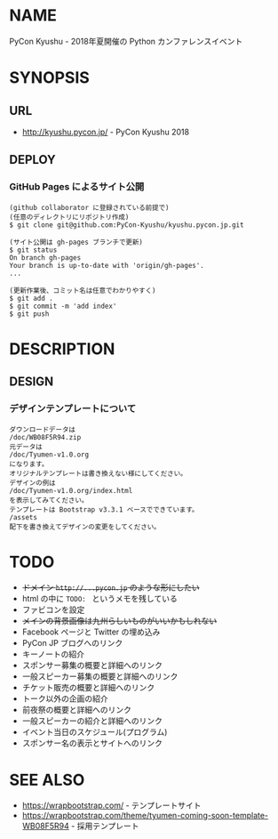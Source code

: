 # NAME

PyCon Kyushu - 2018年夏開催の Python カンファレンスイベント

# SYNOPSIS

## URL

- <http://kyushu.pycon.jp/> - PyCon Kyushu 2018

## DEPLOY

### GitHub Pages によるサイト公開

```
(github collaborator に登録されている前提で)
(任意のディレクトリにリポジトリ作成)
$ git clone git@github.com:PyCon-Kyushu/kyushu.pycon.jp.git

(サイト公開は gh-pages ブランチで更新)
$ git status
On branch gh-pages
Your branch is up-to-date with 'origin/gh-pages'.
...

(更新作業後、コミット名は任意でわかりやすく)
$ git add .
$ git commit -m 'add index'
$ git push
```

# DESCRIPTION

## DESIGN

### デザインテンプレートについて

```
ダウンロードデータは
/doc/WB08F5R94.zip
元データは
/doc/Tyumen-v1.0.org
になります。
オリジナルテンプレートは書き換えない様にしてください。
デザインの例は
/doc/Tyumen-v1.0.org/index.html
を表示してみてください。
テンプレートは Bootstrap v3.3.1 ベースでできています。
/assets
配下を書き換えてデザインの変更をしてください。
```

# TODO

- ~~ドメイン `http://...pycon.jp` のような形にしたい~~
- html の中に `TODO: ` というメモを残している
- ファビコンを設定
- ~~メインの背景画像は九州らしいものがいいかもしれない~~
- Facebook ページと Twitter の埋め込み
- PyCon JP ブログへのリンク
- キーノートの紹介
- スポンサー募集の概要と詳細へのリンク
- 一般スピーカー募集の概要と詳細へのリンク
- チケット販売の概要と詳細へのリンク
- トーク以外の企画の紹介
- 前夜祭の概要と詳細へのリンク
- 一般スピーカーの紹介と詳細へのリンク
- イベント当日のスケジュール(プログラム)
- スポンサー名の表示とサイトへのリンク

# SEE ALSO

- <https://wrapbootstrap.com/> - テンプレートサイト
- <https://wrapbootstrap.com/theme/tyumen-coming-soon-template-WB08F5R94> - 採用テンプレート
